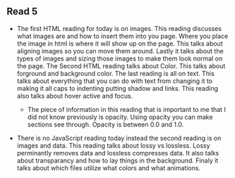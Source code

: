## Read 5

- The first HTML reading for today is on images. This reading discusses what images are and how to insert them into you page. Where you place the image in html is where it will show up on the page. This talks about aligning images so you can move them around. Lastly it talks about the types of images and sizing those images to make them look normal on the page. The Second HTML reading talks about Color. This talks about forground and background color. The last reading is all on text. This talks about everything that you can do with text from changing it to making it all caps to indenting putting shadow and links. This reading also talks about hover active and focus.   
  - The piece of information in this reading that is important to me that I did not know previously is opacity. Using opacity you can make sections see through. Opacity is between 0.0 and 1.0.  

- There is no JavaScript reading today instead the second reading is on images and data. This reading talks about lossy vs lossless. Lossy perminantly removes data and lossless compresses data. It also talks about transparancy and how to lay things in the background. Finaly it talks about which files utilize what colors and what animations. 